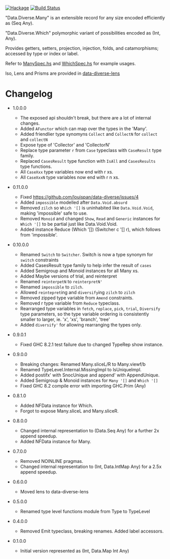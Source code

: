 [![Hackage](https://img.shields.io/hackage/v/data-diverse.svg)](https://hackage.haskell.org/package/data-diverse)
[![Build Status](https://secure.travis-ci.org/louispan/data-diverse.png?branch=master)](http://travis-ci.org/louispan/data-diverse)

"Data.Diverse.Many" is an extensible record for any size encoded efficiently as (Seq Any).

"Data.Diverse.Which" polymorphic variant of possibilities encoded as (Int, Any).

Provides getters, setters, projection, injection, folds, and catamorphisms;
accessed by type or index or label.

Refer to [ManySpec.hs](https://github.com/louispan/data-diverse/blob/master/test/Data/Diverse/ManySpec.hs) and [WhichSpec.hs](https://github.com/louispan/data-diverse/blob/master/test/Data/Diverse/WhichSpec.hs) for example usages.

Iso, Lens and Prisms are provided in [data-diverse-lens](http://hackage.haskell.org/package/data-diverse-lens)

# Changelog

* 1.0.0.0
  - The exposed api shouldn't break, but there are a lot of internal changes.
  - Added `AFunctor` which can map over the types in the 'Many'.
  - Added friendlier type synomyns `Collect` and `CollectN` for `collect` and `collectN`
  - Expose type of 'Collector' and 'CollectorN'
  - Replace type parameter `r` from `Case` typeclass with `CaseResult` type family.
  - Replaced `CasesResult` type function with `IsAll` and `CasesResults` type functions.
  - All `CaseXxx` type variables now end with r xs.
  - All `CaseXxxN` type variables now end with r n xs.

* 0.11.0.0
  - Fixed https://github.com/louispan/data-diverse/issues/4
  - Added `impossible` modelled after `Data.Void.absurd`
  - Removed `zilch` so `Which '[]` is uninhabited like `Data.Void.Void`, making 'impossible' safe to use.
  - Removed `Monoid` and changed `Show`, `Read` and `Generic` instances for `Which '[]` to be partial
    just like Data.Void.Void.
  - Added instance Reduce (Which '[]) (Switcher c '[] r), which follows from 'impossible'.

* 0.10.0.0
  - Renamed `Switch` to `Switcher`. Switch is now a type synonym for `switch` constraints
  - Added CasesResult type family to help infer the result of `cases`
  - Added Semigroup and Monoid instances for all Many xs.
  - Added Maybe versions of trial, and reinterpret
  - Renamed `reinterpetN` to `reinterpretN'`
  - Renamed `impossible` to `zilch`.
  - Allowed `reintepret`ing and `diversify`ing `zilch` to `zilch`
  - Removed zipped type variable from `Amend` constraints.
  - Removed r type variable from `Reduce` typeclass.
  - Rearranged type variables in `fetch`, `replace`, `pick`, `trial`, `Diversify` type parameters,
    so the type variable ordering is consistently smaller to larger, ie. 'x', 'xs', 'branch', 'tree'
  - Added `diversify'` for allowing rearranging the types only.

* 0.9.0.1
  - Fixed GHC 8.2.1 test failure due to changed TypeRep show instance.

* 0.9.0.0
  - Breaking changes: Renamed Many.sliceL/R to Many.viewf/b
  - Renamed TypeLevel.Internal.MissingImpl to IsUniqueImpl.
  - Added postifx' with SnocUnique and append' with AppendUnique.
  - Added Semigroup & Monoid instances for `Many '[]` and `Which '[]`
  - Fixed GHC 8.2 compile error with importing GHC.Prim (Any)

* 0.8.1.0
  - Added NFData instance for Which.
  - Forgot to expose Many.sliceL and Many.sliceR.

* 0.8.0.0
  - Changed internal representation to (Data.Seq Any) for a further 2x append speedup.
  - Added NFData instance for Many.

* 0.7.0.0
  - Removed NOINLINE pragmas.
  - Changed internal representation to (Int, Data.IntMap Any) for a 2.5x append speedup.

* 0.6.0.0
  - Moved lens to data-diverse-lens

* 0.5.0.0
  - Renamed type level functions module from Type to TypeLevel

* 0.4.0.0
  - Removed Emit typeclass, breaking renames. Added label accessors.

* 0.1.0.0
  - Initial version represented as (Int, Data.Map Int Any)
